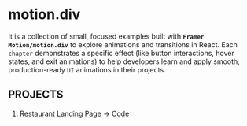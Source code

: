 # motion.div

It is a collection of small, focused examples built with **`Framer Motion/motion.div`** to explore animations and transitions in React. Each `chapter` demonstrates a specific effect (like button interactions, hover states, and exit animations) to help developers learn and apply smooth, production-ready `UI` animations in their projects.

## PROJECTS

1. [Restaurant Landing Page](https://restaura-mk.netlify.app/) -> [Code](https://github.com/mk-manishkumar/motion.div/tree/main/chap_03%20RestroLandingPage)